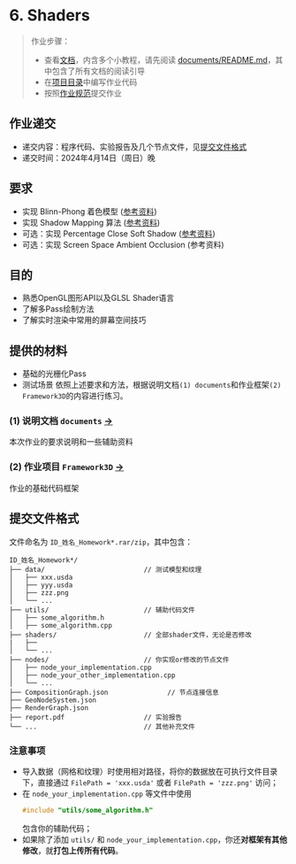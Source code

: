 # 6. Shaders

> 作业步骤：
> - 查看[文档](documents/README.md)，内含多个小教程，请先阅读 [documents/README.md](documents/README.md)，其中包含了所有文档的阅读引导
> - 在[项目目录](../../Framework3D/)中编写作业代码
> - 按照[作业规范](../README.md)提交作业

## 作业递交

- 递交内容：程序代码、实验报告及几个节点文件，见[提交文件格式](#提交文件格式)
- 递交时间：2024年4月14日（周日）晚

## 要求

- 实现 Blinn-Phong 着色模型 ([参考资料](https://learnopengl-cn.github.io/02%20Lighting/03%20Materials/))
- 实现 Shadow Mapping 算法 ([参考资料](https://learnopengl-cn.github.io/05%20Advanced%20Lighting/03%20Shadows/01%20Shadow%20Mapping/))
- 可选：实现 Percentage Close Soft Shadow ([参考资料](https://zhuanlan.zhihu.com/p/478472753))
- 可选：实现 Screen Space Ambient Occlusion (参考资料)


## 目的

- 熟悉OpenGL图形API以及GLSL Shader语言
- 了解多Pass绘制方法
- 了解实时渲染中常用的屏幕空间技巧


## 提供的材料

- 基础的光栅化Pass
- 测试场景
依照上述要求和方法，根据说明文档`(1) documents`和作业框架`(2) Framework3D`的内容进行练习。

### (1) 说明文档 `documents` [->](documents/) 

本次作业的要求说明和一些辅助资料

### (2) 作业项目 `Framework3D` [->](../../Framework3D/) 

作业的基础代码框架

## 提交文件格式

文件命名为 `ID_姓名_Homework*.rar/zip`，其中包含：

```
ID_姓名_Homework*/
├── data/                         // 测试模型和纹理
│   ├── xxx.usda
│   ├── yyy.usda
│   ├── zzz.png
│   └── ...  
├── utils/                        // 辅助代码文件
│   ├── some_algorithm.h
│   ├── some_algorithm.cpp
├── shaders/                      // 全部shader文件，无论是否修改
|   ├──
│   └── ...  
├── nodes/                        // 你实现or修改的节点文件
│   ├── node_your_implementation.cpp
│   ├── node_your_other_implementation.cpp
│   └── ...  
├── CompositionGraph.json               // 节点连接信息
├── GeoNodeSystem.json
├── RenderGraph.json
├── report.pdf                    // 实验报告
└── ...                           // 其他补充文件

```

### 注意事项

- 导入数据（网格和纹理）时使用相对路径，将你的数据放在可执行文件目录下，直接通过 `FilePath = 'xxx.usda'` 或者 `FilePath = 'zzz.png'` 访问；
- 在 `node_your_implementation.cpp` 等文件中使用
  ```cpp
  #include "utils/some_algorithm.h"
  ```
  包含你的辅助代码；
- 如果除了添加 `utils/` 和 `node_your_implementation.cpp`，你还**对框架有其他修改**，就**打包上传所有代码**。